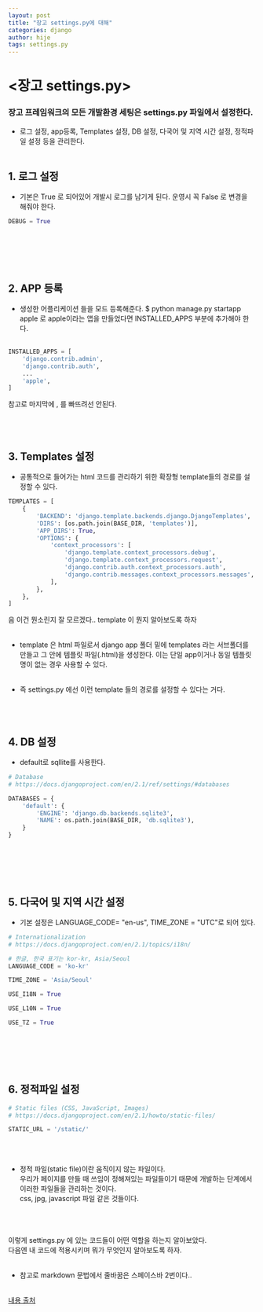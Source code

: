 ```yaml
---
layout: post
title: "장고 settings.py에 대해"
categories: django
author: hije
tags: settings.py
---
```

# <장고 settings.py>
### 장고 프레임워크의 모든 개발환경 세팅은 settings.py 파일에서 설정한다.
* 로그 설정, app등록, Templates 설정, DB 설정, 다국어 및 지역 시간 설정, 정적파일 설정 등을 관리한다.<br/><br/>

## 1. 로그 설정
* 기본은 True 로 되어있어 개발시 로그를 남기게 된다. 
운영시 꼭 False 로 변경을 해줘야 한다.
```python
DEBUG = True
``` 
<br/><br/>
<br/><br/>

## 2. APP 등록
* 생성한 어플리케이션 들을 모드 등록해준다.
$ python manage.py startapp apple 로 apple이라는 앱을 만들었다면 
INSTALLED_APPS 부분에 추가해야 한다.<br/><br/>
```python
INSTALLED_APPS = [
    'django.contrib.admin',
    'django.contrib.auth',
    ...
    'apple',
]
```
참고로 마지막에 , 를 빠뜨려선 안된다.<br/><br/><br/><br/>

## 3. Templates 설정
* 공통적으로 들어가는 html 코드를 관리하기 위한 확장형 template들의 경로를 설정할 수 있다.
```python
TEMPLATES = [
    {
        'BACKEND': 'django.template.backends.django.DjangoTemplates',
        'DIRS': [os.path.join(BASE_DIR, 'templates')],
        'APP_DIRS': True,
        'OPTIONS': {
            'context_processors': [
                'django.template.context_processors.debug',
                'django.template.context_processors.request',
                'django.contrib.auth.context_processors.auth',
                'django.contrib.messages.context_processors.messages',
            ],
        },
    },
]
```
음 이건 뭔소린지 잘 모르겠다.. template 이 뭔지 알아보도록 하자<br/><br/>
* template 은 html 파일로서 django app 폴더 밑에 templates 라는 서브폴더를 만들고 그 안에 템플릿 파일(.html)을 생성한다. 이는 단일 app이거나 동일 템플릿명이 없는 경우 사용할 수 있다.<br/><br/>

* 즉 settings.py 에선 이런 template 들의 경로를 설정할 수 있다는 거다.<br/><br/><br/><br/>

## 4. DB 설정
* default로 sqllite를 사용한다.
```python
# Database
# https://docs.djangoproject.com/en/2.1/ref/settings/#databases

DATABASES = {
    'default': {
        'ENGINE': 'django.db.backends.sqlite3',
        'NAME': os.path.join(BASE_DIR, 'db.sqlite3'),
    }
}
```

<br/><br/><br/><br/>

## 5. 다국어 및 지역 시간 설정
* 기본 설정은 LANGUAGE_CODE= "en-us", TIME_ZONE = "UTC"로 되어 있다.
```python
# Internationalization
# https://docs.djangoproject.com/en/2.1/topics/i18n/

# 한글, 한국 표기는 kor-kr, Asia/Seoul
LANGUAGE_CODE = 'ko-kr'

TIME_ZONE = 'Asia/Seoul'

USE_I18N = True

USE_L10N = True

USE_TZ = True
```

<br/><br/><br/><br/>

## 6. 정적파일 설정
```python
# Static files (CSS, JavaScript, Images)
# https://docs.djangoproject.com/en/2.1/howto/static-files/

STATIC_URL = '/static/'
```
<br/><br/>

* 정적 파일(static file)이란 움직이지 않는 파일이다.  
우리가 페이지를 만들 때 쓰임이 정해져있는 파일들이기 때문에 개발하는 단계에서 이러한 파일들을 관리하는 것이다.  
css, jpg, javascript 파일 같은 것들이다.<br/><br/><br/><br/>

이렇게 settings.py 에 있는 코드들이 어떤 역할을 하는지 알아보았다.  
다음엔 내 코드에 적용시키며 뭐가 무엇인지 알아보도록 하자.<br/><br/>

* 참고로 markdown 문법에서 줄바꿈은 스페이스바 2번이다..<br/><br/>

[내용 출처](https://myjamong.tistory.com/101)





